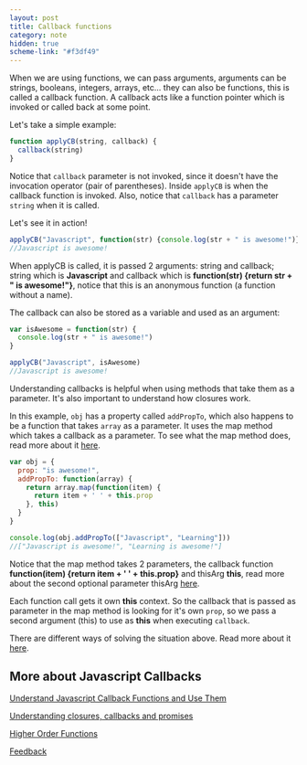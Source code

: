 ```yaml
---
layout: post
title: Callback functions
category: note
hidden: true
scheme-link: "#f3df49"
---
```


When we are using functions, we can pass arguments, arguments can be strings, booleans, integers, arrays, etc... they can also be functions, this is called a callback function. A callback acts like a function pointer which is invoked or called back at some point.

Let's take a simple example:

```javascript
function applyCB(string, callback) {
  callback(string)
}
```

Notice that `callback` parameter is not invoked, since it doesn't have the invocation operator (pair of parentheses). Inside `applyCB` is when the callback function is invoked. Also, notice that `callback` has a parameter `string` when it is called.

Let's see it in action!

```javascript
applyCB("Javascript", function(str) {console.log(str + " is awesome!")})
//Javascript is awesome!
```

When applyCB is called, it is passed 2 arguments: string and callback;
string which is **Javascript** and callback which is **function(str) {return str + " is awesome!"}**, notice that this is an anonymous function (a function without a name).

The callback can also be stored as a variable and used as an argument:

```javascript
var isAwesome = function(str) {
  console.log(str + " is awesome!")
}

applyCB("Javascript", isAwesome)
//Javascript is awesome!
```

Understanding callbacks is helpful when using methods that take them as a parameter. It's also important to understand how closures work.

In this example, `obj` has a property called `addPropTo`, which also happens to be a function that takes `array` as a parameter. It uses the map method which takes a callback as a parameter. To see what the map method does, read more about it <a href="js_map.html">here</a>.

```javascript
var obj = {
  prop: "is awesome!",
  addPropTo: function(array) {
    return array.map(function(item) {
      return item + ' ' + this.prop
    }, this)
  }
}

console.log(obj.addPropTo(["Javascript", "Learning"]))
//["Javascript is awesome!", "Learning is awesome!"]
```
Notice that the map method takes 2 parameters, the callback function **function(item) {return item + ' ' + this.prop}** and thisArg **this**, read more about the second optional parameter thisArg <a href="https://developer.mozilla.org/en-US/docs/Web/JavaScript/Reference/Global_Objects/Array/map">here</a>.

Each function call gets it own **this** context. So the callback that is passed as parameter in the map method is looking for it's own `prop`, so we pass a second argument (this) to use as **this** when executing `callback`.

There are different ways of solving the situation above. Read more about it <a href="http://eloquentjavascript.net/07_elife.html#p_QcRBGpv5Fi">here</a>.

## **More about Javascript Callbacks**

<a href="http://javascriptissexy.com/understand-javascript-callback-functions-and-use-them/">Understand Javascript Callback Functions and Use Them</a>

<a href="https://gist.github.com/amysimmons/3d228a9a57e30ec13ab1">Understanding closures, callbacks and promises</a>

<a href="http://eloquentjavascript.net/05_higher_order.html">Higher Order Functions</a>

<p class=store>
  <a href="https://www.twitter.com/intent/tweet?text=@bossigner;url=http://http://cutofmyjib.github.io/callback.html" target="_blank">Feedback</a>
</p>

